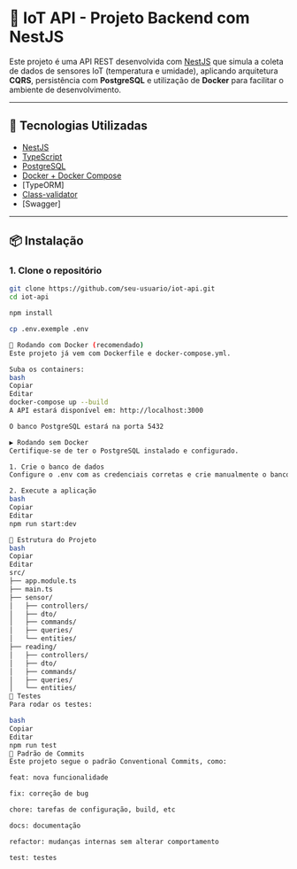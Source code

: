 # 📡 IoT API - Projeto Backend com NestJS

Este projeto é uma API REST desenvolvida com [NestJS](https://nestjs.com/) que simula a coleta de dados de sensores IoT (temperatura e umidade), aplicando arquitetura **CQRS**, persistência com **PostgreSQL** e utilização de **Docker** para facilitar o ambiente de desenvolvimento.

---

## 🚀 Tecnologias Utilizadas

- [NestJS](https://nestjs.com/)
- [TypeScript](https://www.typescriptlang.org/)
- [PostgreSQL](https://www.postgresql.org/)
- [Docker + Docker Compose](https://www.docker.com/)
- [TypeORM]
- [Class-validator](https://github.com/typestack/class-validator)
- [Swagger]

---

## 📦 Instalação

### 1. Clone o repositório

```bash
git clone https://github.com/seu-usuario/iot-api.git
cd iot-api

npm install

cp .env.exemple .env

🐳 Rodando com Docker (recomendado)
Este projeto já vem com Dockerfile e docker-compose.yml.

Suba os containers:
bash
Copiar
Editar
docker-compose up --build
A API estará disponível em: http://localhost:3000

O banco PostgreSQL estará na porta 5432

▶️ Rodando sem Docker
Certifique-se de ter o PostgreSQL instalado e configurado.

1. Crie o banco de dados
Configure o .env com as credenciais corretas e crie manualmente o banco.

2. Execute a aplicação
bash
Copiar
Editar
npm run start:dev

📂 Estrutura do Projeto
bash
Copiar
Editar
src/
├── app.module.ts
├── main.ts
├── sensor/
│   ├── controllers/
│   ├── dto/
│   ├── commands/
│   ├── queries/
│   └── entities/
├── reading/
│   ├── controllers/
│   ├── dto/
│   ├── commands/
│   ├── queries/
│   └── entities/
🧪 Testes
Para rodar os testes:

bash
Copiar
Editar
npm run test
📌 Padrão de Commits
Este projeto segue o padrão Conventional Commits, como:

feat: nova funcionalidade

fix: correção de bug

chore: tarefas de configuração, build, etc

docs: documentação

refactor: mudanças internas sem alterar comportamento

test: testes


